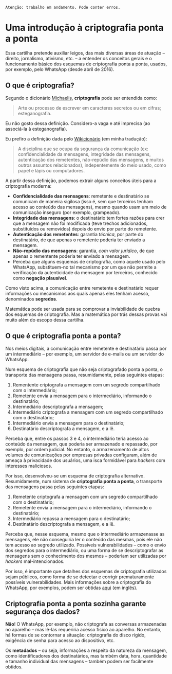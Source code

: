     Atenção: trabalho em andamento. Pode conter erros.

# Uma introdução à criptografia ponta a ponta
Essa cartilha pretende auxiliar leigos, das mais diversas áreas de atuação – direito, jornalismo, ativismo, etc. – a entender os conceitos gerais e o funcionamento básico dos esquemas de criptografia ponta a ponta, usados, por exemplo, pelo WhatsApp (desde abril de 2016).

## O que é criptografia?
Segundo o dicionário [Michaelis](http://michaelis.uol.com.br/busca?r=0&f=0&t=0&palavra=criptografia), **criptografia** pode ser entendida como:
> Arte ou processo de escrever em caracteres secretos ou em cifras; esteganografia.

Eu não gosto dessa definição. Considero-a vaga e até imprecisa (ao associá-la à esteganografia).

Eu prefiro a definição dada pelo [Wikicionário](https://en.wiktionary.org/wiki/cryptography) (em minha tradução):
> A disciplina que se ocupa da segurança da comunicação (ex: confidencialidade da mensagens, integridade das mensagens, autenticação dos remetentes, não-repúdio das mensagens, e muitos outros assuntos relacionados), indepentemente do meio usado, como papel e lápis ou computadores.

A partir dessa definição, podemos extrair alguns conceitos úteis para a criptografia moderna:
* **Confidencialidade das mensagens**: remetente e destinatário se comunicam de maneira sigilosa (isso é, sem que terceiros tenham acesso ao conteúdo das mensagens), mesmo quando usam um meio de comunicação inseguro (por exemplo, grampeado).
* **Integridade das mensagens**: o destinatário tem fortes razões para crer que a mensagem não foi modificada (teve trechos adicionados, substituídos ou removidos) depois do envio por parte do remetente.
* **Autenticação dos remetentes**: garantia *técnica*, por parte do destinatário, de que apenas o remetente poderia ter enviado a mensagem.
* **Não-repúdio das mensagens**: garantia, *com valor jurídico*, de que apenas o rementente poderia ter enviado a mensagem.
* Perceba que alguns esquemas de criptografia, como aquele usado pelo WhatsApp, substituem-no tal mecanismo por um que não permite a verificação da autenticidade da mensagem por terceiros, conhecido como **negação plausível**.

Como visto acima, a comunicação entre remetente e destinatário requer informações ou mecanismos aos quais apenas eles tenham acesso, denominados **segredos**.

Matemática pode ser usada para se comprovar a inviabilidade de quebra dos esquemas de criptografia. Mas a matemática por trás dessas provas vai muito além do escopo dessa cartilha.

## O que é criptografia ponta a ponta?
Nos meios digitais, a comunicação entre remetente e destinatário passa por um intermediário – por exemplo, um servidor de e-mails ou um servidor do WhatsApp.

Num esquema de criptografia que não seja criptografado ponta a ponta, o transporte das mensagens passa, resumidamente, pelas seguintes etapas:

1. Rementente criptografa a mensagem com um segredo compartilhado com o intermediário;
2. Remetente envia a mensagem para o intermediário, informando o destinatário;
3. Intermediário descriptografa a mensagem;
4. Intermediário criptografa a mensagem com um segredo compartilhado com o destinatário;
5. Intermediário envia a mensagem para o destinatário;
6. Destinatário descriptografa a mensagem, e a lê.
 
Perceba que, entre os passos 3 e 4, o intermediário teria acesso ao conteúdo da mensagem, que poderia ser armazenado e repassado, por exemplo, por ordem judicial. No entanto, o armazenamento de altos volumes de comunicações por empresas privadas configuram, além de ameaça à privacidade dos usuários, uma isca formidável para *hackers* com interesses maliciosos.

Por isso, desenvolveu-se um esquema de criptografia alternativo. Resumidamente, num sistema de **criptografia ponta a ponta**, o transporte das mensagens passa pelas seguintes etapas:

1. Remetente criptografa a mensagem com um segredo compartilhado com o destinatário;
2. Remetente envia a mensagem para o intermediário, informando o destinatário;
3. Intermediário repassa a mensagem para o destinatário;
4. Destinatário descriptografa a mensagem, e a lê.

Perceba que, nesse esquema, mesmo que o intermediário armazenasse as mensagens, ele não conseguiria ler o conteúdo das mesmas, pois ele não tem acesso ao segredo utilizado. Possíveis vulnerabilidades – como o envio dos segredos para o intermediário, ou uma forma de se descriptografar as mensagens sem o conhecimento dos mesmos – poderiam ser utilizadas por *hackers* mal-intencionados.

Por isso, é importante que detalhes dos esquemas de criptografia utilizados sejam públicos, como forma de se detectar e corrigir prematuramente possíveis vulnerabilidades. Mais informações sobre a criptografia do WhatsApp, por exemplos, podem ser obtidas [aqui](https://www.whatsapp.com/security/WhatsApp-Security-Whitepaper.pdf) (em inglês).

## Criptografia ponta a ponta sozinha garante segurança dos dados?

**Não**! O WhatsApp, por exemplo, não criptografa as conversas armazenadas no aparelho – mas lê-las requeriria acesso físico ao aparelho. No entanto, há formas de se contornar a situação: criptografia do disco rígido, exigência de senha para acesso ao dispositivo, etc.

Os **metadados** – ou seja, informações a respeito da natureza da mensagem, como identificadores dos destinatários, mas também data, hora, quantidade e tamanho individual das mensagens – também podem ser facilmente obtidos.
